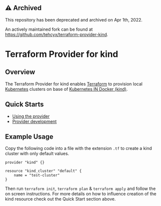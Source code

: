

## :warning: **Archived**

This repository has been deprecated and archived on Apr 1th, 2022.

An actively maintained fork can be found at https://github.com/tehcyx/terraform-provider-kind.


# Terraform Provider for kind


## Overview

The Terraform Provider for kind enables [Terraform](https://www.terraform.io) to provision local [Kubernetes](https://kubernetes.io) clusters on base of [Kubernetes IN Docker (kind)](https://github.com/kubernetes-sigs/kind).

## Quick Starts
- [Using the provider](./docs/USAGE.md)
- [Provider development](./docs/DEVELOPMENT.md)

## Example Usage

Copy the following code into a file with the extension `.tf` to create a kind cluster with only default values.
```hcl
provider "kind" {}

resource "kind_cluster" "default" {
    name = "test-cluster"
}
```

Then run `terraform init`, `terraform plan` & `terraform apply` and follow the on screen instructions. For more details on how to influence creation of the kind resource check out the Quick Start section above.
